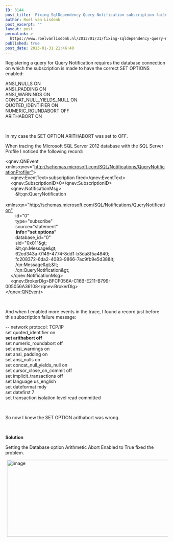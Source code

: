 ```yaml
---
ID: 3144
post_title: 'Fixing SqlDependency Query Notification subscription failure: info=&quot;set options&quot; database_id=&quot;0&quot; in SQL Server 2012'
author: Roel van Lisdonk
post_excerpt: ""
layout: post
permalink: >
  https://www.roelvanlisdonk.nl/2013/01/31/fixing-sqldependency-query-notification-subscription-failure-infoset-options-database_id0-in-sql-server-2012/
published: true
post_date: 2013-01-31 21:46:40
---
```

<p>Registering a query for Query Notification requires the database connection on which the subscription is made to have the correct SET OPTIONS enabled:</p>  <p>ANSI_NULLS ON   <br />ANSI_PADDING ON    <br />ANSI_WARNINGS ON    <br />CONCAT_NULL_YIELDS_NULL ON    <br />QUOTED_IDENTIFIER ON    <br />NUMERIC_ROUNDABORT OFF    <br />ARITHABORT ON</p>  <p>&#160;</p>  <p>In my case the SET OPTION ARITHABORT was set to OFF.</p>  <p>When tracing the Microsoft SQL Server 2012 database with the SQL Server Profile I noticed the following record:</p>  <p>&lt;qnev:QNEvent xmlns:qnev=&quot;<a href="http://schemas.microsoft.com/SQL/Notifications/QueryNotificationProfiler&quot;">http://schemas.microsoft.com/SQL/Notifications/QueryNotificationProfiler&quot;</a>&gt;    <br />&#160;&#160;&#160; &lt;qnev:EventText&gt;subscription fired&lt;/qnev:EventText&gt;    <br />&#160;&#160;&#160; &lt;qnev:SubscriptionID&gt;0&lt;/qnev:SubscriptionID&gt;    <br />&#160;&#160;&#160; &lt;qnev:NotificationMsg&gt;    <br />&#160;&#160;&#160;&#160;&#160;&#160;&#160; ﻿&amp;lt;qn:QueryNotification     <br />&#160;&#160;&#160;&#160;&#160;&#160;&#160; xmlns:qn=&quot;<a href="http://schemas.microsoft.com/SQL/Notifications/QueryNotification&quot;">http://schemas.microsoft.com/SQL/Notifications/QueryNotification&quot;</a>    <br />&#160;&#160;&#160;&#160;&#160;&#160;&#160; id=&quot;0&quot;    <br />&#160;&#160;&#160;&#160;&#160;&#160;&#160; type=&quot;subscribe&quot;    <br />&#160;&#160;&#160;&#160;&#160;&#160;&#160; source=&quot;statement&quot;    <br /><strong>&#160;&#160;&#160;&#160;&#160;&#160;&#160;&#160;&#160; info=&quot;set options&quot;     <br /></strong>&#160;&#160;&#160;&#160;&#160;&#160;&#160; database_id=&quot;0&quot;    <br />&#160;&#160;&#160;&#160;&#160;&#160;&#160; sid=&quot;0x01&quot;&amp;gt;    <br />&#160;&#160;&#160;&#160;&#160;&#160;&#160; &amp;lt;qn:Message&amp;gt;    <br />&#160;&#160;&#160;&#160;&#160;&#160;&#160; 62ed343a-0149-4774-8dd1-b3da8f5a4840;    <br />&#160;&#160;&#160;&#160;&#160;&#160;&#160; fc208372-6da2-4083-9866-7ac9fb9e5d38&amp;lt;    <br />&#160;&#160;&#160;&#160;&#160;&#160;&#160; /qn:Message&amp;gt;&amp;lt;    <br />&#160;&#160;&#160;&#160;&#160;&#160;&#160; /qn:QueryNotification&amp;gt;    <br />&#160;&#160;&#160; &lt;/qnev:NotificationMsg&gt;    <br />&#160;&#160;&#160; &lt;qnev:BrokerDlg&gt;BFCF056A-C16B-E211-B799-005056A36108&lt;/qnev:BrokerDlg&gt;    <br />&lt;/qnev:QNEvent&gt;</p>  <p>&#160;</p>  <p>And when I enabled more events in the trace, I found a record just before this subscription failure message:</p>  <p>-- network protocol: TCP/IP   <br />set quoted_identifier on    <br /><strong>set arithabort off</strong>    <br />set numeric_roundabort off    <br />set ansi_warnings on    <br />set ansi_padding on    <br />set ansi_nulls on    <br />set concat_null_yields_null on    <br />set cursor_close_on_commit off    <br />set implicit_transactions off    <br />set language us_english    <br />set dateformat mdy    <br />set datefirst 7    <br />set transaction isolation level read committed</p>  <p>&#160;</p>  <p>So now I knew the SET OPTION arithabort was wrong.</p>  <p>&#160;</p>  <p><strong>Solution</strong></p>  <p>Setting the Database option Arithmetic Abort Enabled to True fixed the problem.</p>  <p><a href="http://www.roelvanlisdonk.nl/wp-content/uploads/2013/01/image4.png" rel="lightbox"><img title="image" style="border-top: 0px; border-right: 0px; background-image: none; border-bottom: 0px; padding-top: 0px; padding-left: 0px; margin: 0px 5px; border-left: 0px; display: inline; padding-right: 0px" border="0" alt="image" src="http://www.roelvanlisdonk.nl/wp-content/uploads/2013/01/image_thumb4.png" width="523" height="240" /></a></p>